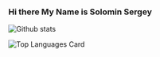 ### Hi there My Name is Solomin Sergey

![Github stats](https://github-readme-stats.vercel.app/api?username=jsmord&theme=midnight-purple&show_icons=true&count_private=true)

![Top Languages Card](https://github-readme-stats.vercel.app/api/top-langs/?username=jsmord&theme=midnight-purple&layout=compact)

<!--
**jsmord/jsmord** is a ✨ _special_ ✨ repository because its `README.md` (this file) appears on your GitHub profile.

Here are some ideas to get you started:

Here are some ideas to get you started:

- 🔭 I’m currently working on ...
- 🌱 I’m currently learning ...
- 👯 I’m looking to collaborate on ...
- 🤔 I’m looking for help with ...
- 💬 Ask me about ...
- 📫 How to reach me: ...
- 😄 Pronouns: ...
- ⚡ Fun fact: ...
-->
